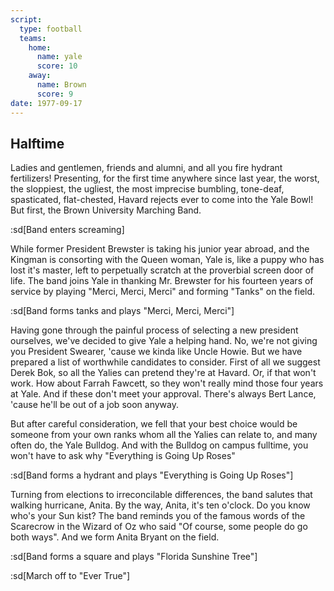 ```yaml
---
script:
  type: football
  teams:
    home:
      name: yale
      score: 10
    away:
      name: Brown
      score: 9
date: 1977-09-17
---
```


## Halftime

Ladies and gentlemen, friends and alumni, and all you fire hydrant fertilizers! Presenting, for the first time anywhere since last year, the worst, the sloppiest, the ugliest, the most imprecise bumbling, tone-deaf, spasticated, flat-chested, Havard rejects ever to come into the Yale Bowl! But first, the Brown University Marching Band.

:sd[Band enters screaming]

While former President Brewster is taking his junior year abroad, and the Kingman is consorting with the Queen woman, Yale is, like a puppy who has lost it's master, left to perpetually scratch at the proverbial screen door of life. The band joins Yale in thanking Mr. Brewster for his fourteen years of service by playing "Merci, Merci, Merci" and forming "Tanks" on the field.

:sd[Band forms tanks and plays "Merci, Merci, Merci"]

Having gone through the painful process of selecting a new president ourselves, we've decided to give Yale a helping hand. No, we're not giving you President Swearer, 'cause we kinda like Uncle Howie. But we have prepared a list of worthwhile candidates to consider. First of all we suggest Derek Bok, so all the Yalies can pretend they're at Havard. Or, if that won't work. How about Farrah Fawcett, so they won't really mind those four years at Yale. And if these don't meet your approval. There's always Bert Lance, 'cause he'll be out of a job soon anyway.

But after careful consideration, we fell that your best choice would be someone from your own ranks whom all the Yalies can relate to, and many often do, the Yale Bulldog. And with the Bulldog on campus fulltime, you won't have to ask why "Everything is Going Up Roses"

:sd[Band forms a hydrant and plays "Everything is Going Up Roses"]

Turning from elections to irreconcilable differences, the band salutes that walking hurricane, Anita. By the way, Anita, it's ten o'clock. Do you know who's your Sun kist? The band reminds you of the famous words of the Scarecrow in the Wizard of Oz who said "Of course, some people do go both ways". And we form Anita Bryant on the field.

:sd[Band forms a square and plays "Florida Sunshine Tree"]

:sd[March off to "Ever True"]
